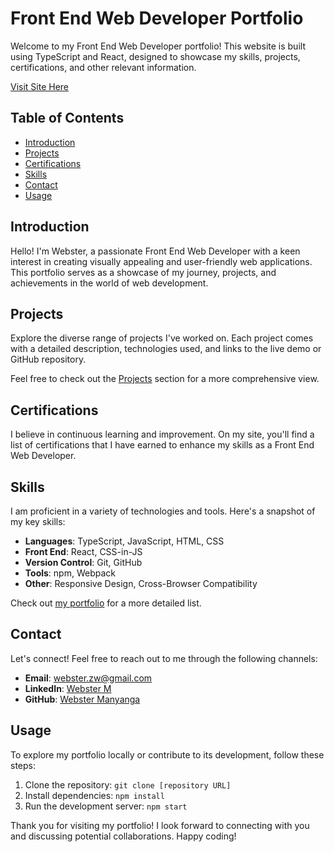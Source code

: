 # Front End Web Developer Portfolio

Welcome to my Front End Web Developer portfolio! This website is built using TypeScript and React, designed to showcase my skills, projects, certifications, and other relevant information.

[Visit Site Here](https://webstermanyanga.github.io/WebDeveloperPortfolio/)

## Table of Contents

- [Introduction](#introduction)
- [Projects](#projects)
- [Certifications](#certifications)
- [Skills](#skills)
- [Contact](#contact)
- [Usage](#usage)
## Introduction

Hello! I'm Webster, a passionate Front End Web Developer with a keen interest in creating visually appealing and user-friendly web applications. This portfolio serves as a showcase of my journey, projects, and achievements in the world of web development.

## Projects

Explore the diverse range of projects I've worked on. Each project comes with a detailed description, technologies used, and links to the live demo or GitHub repository.

Feel free to check out the [Projects](https://webstermanyanga.github.io/WebDeveloperPortfolio/#/more/portfolios) section for a more comprehensive view.

## Certifications

I believe in continuous learning and improvement. On my site, you'll find a list of certifications that I have earned to enhance my skills as a Front End Web Developer.

## Skills

I am proficient in a variety of technologies and tools. Here's a snapshot of my key skills:

- **Languages**: TypeScript, JavaScript, HTML, CSS
- **Front End**: React, CSS-in-JS
- **Version Control**: Git, GitHub
- **Tools**: npm, Webpack
- **Other**: Responsive Design, Cross-Browser Compatibility

Check out [my portfolio](https://webstermanyanga.github.io/WebDeveloperPortfolio/) for a more detailed list.

## Contact

Let's connect! Feel free to reach out to me through the following channels:

- **Email**: [webster.zw@gmail.com](mailto:webster.zw@gmail.com)
- **LinkedIn**: [Webster M](https://www.linkedin.com/in/webster-manyanga-a4770a21b/)
- **GitHub**: [Webster Manyanga](https://github.com/WebsterManyanga)

## Usage

To explore my portfolio locally or contribute to its development, follow these steps:

1. Clone the repository: `git clone [repository URL]`
2. Install dependencies: `npm install`
3. Run the development server: `npm start`

Thank you for visiting my portfolio! I look forward to connecting with you and discussing potential collaborations. Happy coding!
